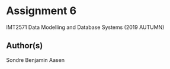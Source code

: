# Assignment 6

IMT2571 Data Modelling and Database Systems (2019 AUTUMN)

## Author(s)
Sondre Benjamin Aasen

